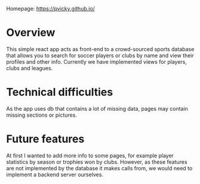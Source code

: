 Homepage: https://pvicky.github.io/

# Overview
This simple react app acts as front-end to a crowd-sourced sports database that allows you to search for soccer players or clubs by name and view their profiles and other info. Currently we have implemented views for players, clubs and leagues.

# Technical difficulties
As the app uses db that contains a lot of missing data, pages may contain missing sections or pictures.

# Future features
At first I wanted to add more info to some pages, for example player statistics by season or trophies won by clubs.
However, as these features are not implemented by the database it makes calls from, we would need to implement a backend server ourselves.
